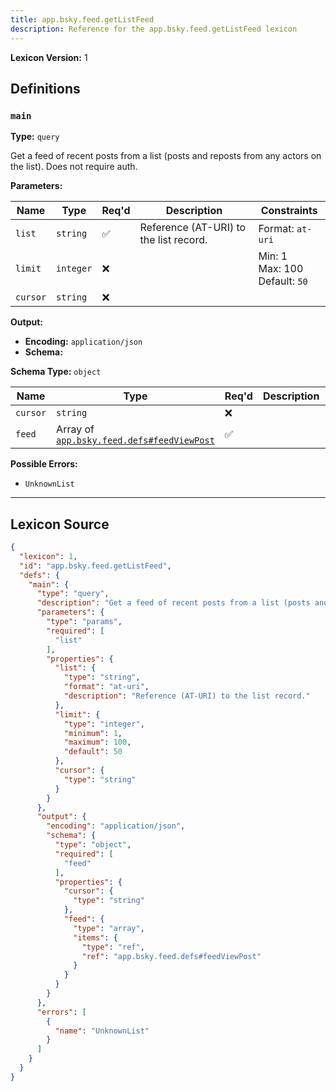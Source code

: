```yaml
---
title: app.bsky.feed.getListFeed
description: Reference for the app.bsky.feed.getListFeed lexicon
---
```

**Lexicon Version:** 1

## Definitions

<a name="main"></a>
### `main`

**Type:** `query`

Get a feed of recent posts from a list (posts and reposts from any actors on the list). Does not require auth.

**Parameters:**

| Name | Type | Req'd  | Description | Constraints |
|------|------|----------|-------------|-------------|
| `list` | `string` | ✅  | Reference (AT-URI) to the list record. | Format: `at-uri` |
| `limit` | `integer` | ❌  |  | Min: 1<br/>Max: 100<br/>Default: `50` |
| `cursor` | `string` | ❌  |  |  |
**Output:**

- **Encoding:** `application/json`
- **Schema:**

**Schema Type:** `object`

| Name | Type | Req'd  | Description | Constraints |
|------|------|----------|-------------|-------------|
| `cursor` | `string` | ❌  |  |  |
| `feed` | Array of [`app.bsky.feed.defs#feedViewPost`](/lexicons/app/bsky/feed/defs#feedViewPost) | ✅  |  |  |
**Possible Errors:**

- `UnknownList`

---

## Lexicon Source
```json
{
  "lexicon": 1,
  "id": "app.bsky.feed.getListFeed",
  "defs": {
    "main": {
      "type": "query",
      "description": "Get a feed of recent posts from a list (posts and reposts from any actors on the list). Does not require auth.",
      "parameters": {
        "type": "params",
        "required": [
          "list"
        ],
        "properties": {
          "list": {
            "type": "string",
            "format": "at-uri",
            "description": "Reference (AT-URI) to the list record."
          },
          "limit": {
            "type": "integer",
            "minimum": 1,
            "maximum": 100,
            "default": 50
          },
          "cursor": {
            "type": "string"
          }
        }
      },
      "output": {
        "encoding": "application/json",
        "schema": {
          "type": "object",
          "required": [
            "feed"
          ],
          "properties": {
            "cursor": {
              "type": "string"
            },
            "feed": {
              "type": "array",
              "items": {
                "type": "ref",
                "ref": "app.bsky.feed.defs#feedViewPost"
              }
            }
          }
        }
      },
      "errors": [
        {
          "name": "UnknownList"
        }
      ]
    }
  }
}
```
